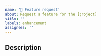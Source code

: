 ```yaml
---
name: '🚀 Feature request'
about: Request a feature for the [project]
title: ''
labels: enhancement
assignees: ''
---
```


<!--
Before making this issue please make sure this issue doesn't already exist!
-->

## Description

<!--
What is the feature you have in mind?
-->

